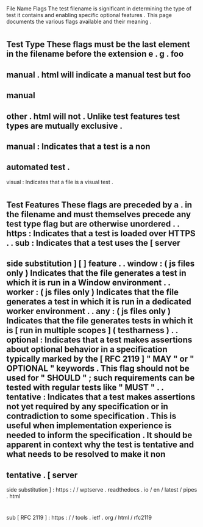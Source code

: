 #
File
Name
Flags
The
test
filename
is
significant
in
determining
the
type
of
test
it
contains
and
enabling
specific
optional
features
.
This
page
documents
the
various
flags
available
and
their
meaning
.
#
#
#
Test
Type
These
flags
must
be
the
last
element
in
the
filename
before
the
extension
e
.
g
.
foo
-
manual
.
html
will
indicate
a
manual
test
but
foo
-
manual
-
other
.
html
will
not
.
Unlike
test
features
test
types
are
mutually
exclusive
.
-
manual
:
Indicates
that
a
test
is
a
non
-
automated
test
.
-
visual
:
Indicates
that
a
file
is
a
visual
test
.
#
#
#
Test
Features
These
flags
are
preceded
by
a
.
in
the
filename
and
must
themselves
precede
any
test
type
flag
but
are
otherwise
unordered
.
.
https
:
Indicates
that
a
test
is
loaded
over
HTTPS
.
.
sub
:
Indicates
that
a
test
uses
the
[
server
-
side
substitution
]
[
]
feature
.
.
window
:
(
js
files
only
)
Indicates
that
the
file
generates
a
test
in
which
it
is
run
in
a
Window
environment
.
.
worker
:
(
js
files
only
)
Indicates
that
the
file
generates
a
test
in
which
it
is
run
in
a
dedicated
worker
environment
.
.
any
:
(
js
files
only
)
Indicates
that
the
file
generates
tests
in
which
it
is
[
run
in
multiple
scopes
]
(
testharness
)
.
.
optional
:
Indicates
that
a
test
makes
assertions
about
optional
behavior
in
a
specification
typically
marked
by
the
[
RFC
2119
]
"
MAY
"
or
"
OPTIONAL
"
keywords
.
This
flag
should
not
be
used
for
"
SHOULD
"
;
such
requirements
can
be
tested
with
regular
tests
like
"
MUST
"
.
.
tentative
:
Indicates
that
a
test
makes
assertions
not
yet
required
by
any
specification
or
in
contradiction
to
some
specification
.
This
is
useful
when
implementation
experience
is
needed
to
inform
the
specification
.
It
should
be
apparent
in
context
why
the
test
is
tentative
and
what
needs
to
be
resolved
to
make
it
non
-
tentative
.
[
server
-
side
substitution
]
:
https
:
/
/
wptserve
.
readthedocs
.
io
/
en
/
latest
/
pipes
.
html
#
sub
[
RFC
2119
]
:
https
:
/
/
tools
.
ietf
.
org
/
html
/
rfc2119

